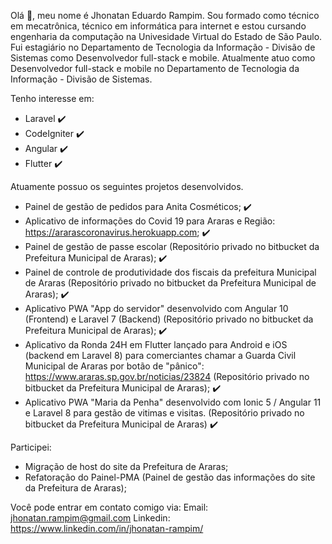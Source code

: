 Olá :wave:, meu nome é Jhonatan Eduardo Rampim.
Sou formado como técnico em mecatrônica, técnico em informática para internet e estou cursando engenharia da computação na Univesidade Virtual do Estado de São Paulo.
Fui estagiário no Departamento de Tecnologia da Informação - Divisão de Sistemas como Desenvolvedor full-stack e mobile.
Atualmente atuo como Desenvolvedor full-stack e mobile no Departamento de Tecnologia da Informação - Divisão de Sistemas.

Tenho interesse em:
- Laravel :heavy_check_mark:
- CodeIgniter :heavy_check_mark:
- Angular :heavy_check_mark:
- Flutter :heavy_check_mark:

Atuamente possuo os seguintes projetos desenvolvidos.
 - Painel de gestão de pedidos para Anita Cosméticos; :heavy_check_mark:
 - Aplicativo de informações do Covid 19 para Araras e Região: https://ararascoronavirus.herokuapp.com; :heavy_check_mark:
 - Painel de gestão de passe escolar (Repositório privado no bitbucket da Prefeitura Municipal de Araras); :heavy_check_mark:
 - Painel de controle de produtividade dos fiscais da prefeitura Municipal de Araras (Repositório privado no bitbucket da Prefeitura Municipal de Araras); :heavy_check_mark:
 - Aplicativo PWA "App do servidor" desenvolvido com Angular 10 (Frontend) e Laravel 7 (Backend) (Repositório privado no bitbucket da Prefeitura Municipal de Araras); :heavy_check_mark:
 - Aplicativo da Ronda 24H em Flutter lançado para Android e iOS (backend em Laravel 8) para comerciantes chamar a Guarda Civil Municipal de Araras por botão de "pânico": https://www.araras.sp.gov.br/noticias/23824 (Repositório privado no bitbucket da Prefeitura Municipal de Araras); :heavy_check_mark:
 - Aplicativo PWA "Maria da Penha" desenvolvido com Ionic 5 / Angular 11 e Laravel 8 para gestão de vitimas e visitas. (Repositório privado no bitbucket da Prefeitura Municipal de Araras) :heavy_check_mark:
 
 
 Participei:
 - Migração de host do site da Prefeitura de Araras;
 - Refatoração do Painel-PMA (Painel de gestão das informações do site da Prefeitura de Araras);


 Você pode entrar em contato comigo via: 
 Email: jhonatan.rampim@gmail.com
 Linkedin: https://www.linkedin.com/in/jhonatan-rampim/

